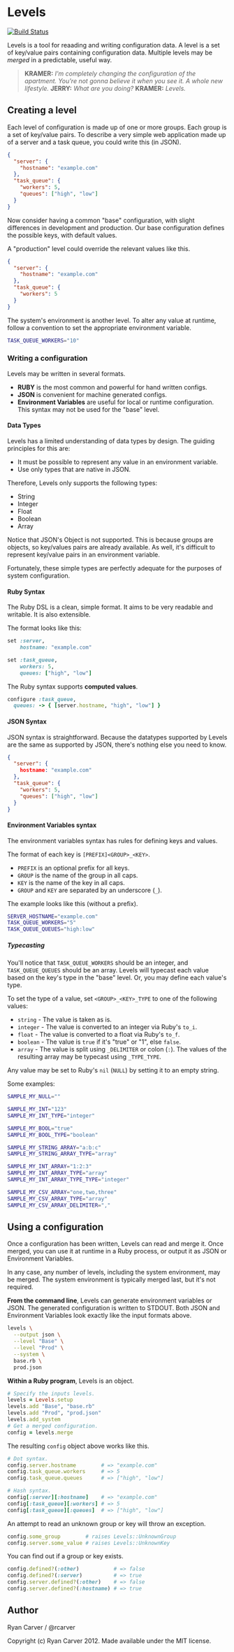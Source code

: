 # Levels

[![Build Status](https://secure.travis-ci.org/rcarver/config-env.png)](http://travis-ci.org/rcarver/config-env)

Levels is a tool for reaading and writing configuration data. A level is
a set of key/value pairs containing configuration data. Multiple levels
may be *merged* in a predictable, useful way.

  > **KRAMER:** *I'm completely changing the configuration of the apartment.
  You're not gonna believe it when you see it. A whole new lifestyle.*
  **JERRY:** *What are you doing?* 
  **KRAMER:** *Levels.*

## Creating a level

Each level of configuration is made up of one or more groups. Each group
is a set of key/value pairs. To describe a very simple web application
made up of a server and a task queue, you could write this (in JSON).

```json
{
  "server": {
    "hostname": "example.com"
  },
  "task_queue": {
    "workers": 5,
    "queues": ["high", "low"]
  }
}
```

Now consider having a common "base" configuration, with
slight differences in development and production. Our base
configuration defines the possible keys, with default values.

A "production" level could override the relevant values like this.

```json
{
  "server": {
    "hostname": "example.com"
  },
  "task_queue": {
    "workers": 5
  }
}
```

The system's environment is another level. To alter any value at
runtime, follow a convention to set the appropriate environment
variable.

```bash
TASK_QUEUE_WORKERS="10"
```

### Writing a configuration

Levels may be written in several formats.

  * **RUBY** is the most common and powerful for hand written configs.
  * **JSON** is convenient for machine generated configs.
  * **Environment Variables** are useful for local or runtime
    configuration. This syntax may not be used for the "base" level.

#### Data Types

Levels has a limited understanding of data types by design. The guiding
principles for this are:

  * It must be possible to represent any value in an environment
    variable.
  * Use only types that are native in JSON.

Therefore, Levels only supports the following types:

  * String
  * Integer
  * Float
  * Boolean
  * Array

Notice that JSON's Object is not supported. This is because groups are
objects, so key/values pairs are already available. As well, it's
difficult to represent key/value pairs in an environment variable.

Fortunately, these simple types are perfectly adequate for the purposes
of system configuration.

#### Ruby Syntax

The Ruby DSL is a clean, simple format. It aims to be very readable and
writable. It is also extensible.

The format looks like this:

```ruby
set :server,
    hostname: "example.com"

set :task_queue,
    workers: 5,
    queues: ["high", "low"]
```

The Ruby syntax supports **computed values**.

```ruby
configure :task_queue,
  queues: -> { [server.hostname, "high", "low"] }
```

#### JSON Syntax

JSON syntax is straightforward. Because the datatypes supported by
Levels are the same as supported by JSON, there's nothing else you need
to know.

```json
{
  "server": {
    hostname: "example.com"
  },
  "task_queue": {
    "workers": 5,
    "queues": ["high", "low"]
  }
}
```

#### Environment Variables syntax

The environment variables syntax has rules for defining keys and values.

The format of each key is `[PREFIX]<GROUP>_<KEY>`.

  * `PREFIX` is an optional prefix for all keys.
  * `GROUP` is the name of the group in all caps.
  * `KEY` is the name of the key in all caps.
  * `GROUP` and `KEY` are separated by an underscore (`_`).

The example looks like this (without a prefix).

```sh
SERVER_HOSTNAME="example.com"
TASK_QUEUE_WORKERS="5"
TASK_QUEUE_QUEUES="high:low"
```

##### Typecasting

You'll notice that `TASK_QUEUE_WORKERS` should be an integer, and
`TASK_QUEUE_QUEUES` should be an array. Levels will typecast each value
based on the key's type in the "base" level. Or, you may define each
value's type.

To set the type of a value, set `<GROUP>_<KEY>_TYPE` to one of the
following values:

  * `string` - The value is taken as is.
  * `integer` - The value is converted to an integer via Ruby's `to_i`.
  * `float` - The value is converted to a float via Ruby's `to_f`.
  * `boolean` - The value is `true` if it's "true" or "1", else `false`.
  * `array` - The value is split using `_DELIMITER` or colon (`:`). The
    values of the resulting array may be typecast using `_TYPE_TYPE`.

Any value may be set to Ruby's `nil` (`NULL`) by setting it to an empty
string.

Some examples:

```sh
SAMPLE_MY_NULL=""

SAMPLE_MY_INT="123"
SAMPLE_MY_INT_TYPE="integer"

SAMPLE_MY_BOOL="true"
SAMPLE_MY_BOOL_TYPE="boolean"

SAMPLE_MY_STRING_ARRAY="a:b:c"
SAMPLE_MY_STRING_ARRAY_TYPE="array"

SAMPLE_MY_INT_ARRAY="1:2:3"
SAMPLE_MY_INT_ARRAY_TYPE="array"
SAMPLE_MY_INT_ARRAY_TYPE_TYPE="integer"

SAMPLE_MY_CSV_ARRAY="one,two,three"
SAMPLE_MY_CSV_ARRAY_TYPE="array"
SAMPLE_MY_CSV_ARRAY_DELIMITER=","
```

## Using a configuration

Once a configuration has been written, Levels can read and merge it.
Once merged, you can use it at runtime in a Ruby process, or output it
as JSON or Environment Variables.

In any case, any number of levels, including the system environment, may
be merged. The system environment is typically merged last, but it's not
required.

**From the command line**, Levels can generate environment variables or
JSON. The generated configuration is written to STDOUT. Both JSON and
Environment Variables look exactly like the input formats above.

```sh
levels \
  --output json \
  --level "Base" \
  --level "Prod" \
  --system \
  base.rb \
  prod.json
```

**Within a Ruby program**, Levels is an object.

```ruby
# Specify the inputs levels.
levels = Levels.setup
levels.add "Base", "base.rb"
levels.add "Prod", "prod.json"
levels.add_system
# Get a merged configuration.
config = levels.merge
```

The resulting `config` object above works like this.

```ruby
# Dot syntax.
config.server.hostname        # => "example.com"
config.task_queue.workers     # => 5
config.task_queue.queues      # => ["high", "low"]

# Hash syntax.
config[:server][:hostname]    # => "example.com"
config[:task_queue][:workers] # => 5
config[:task_queue][:queues]  # => ["high", "low"]
```

An attempt to read an unknown group or key will throw an exception.

```ruby
config.some_group        # raises Levels::UnknownGroup
config.server.some_value # raises Levels::UnknownKey
```

You can find out if a group or key exists.

```ruby
config.defined?(:other)           # => false
config.defined?(:server)          # => true
config.server.defined?(:other)    # => false
config.server.defined?(:hostname) # => true
```

## Author

Ryan Carver / @rcarver

Copyright (c) Ryan Carver 2012. Made available under the MIT license.

